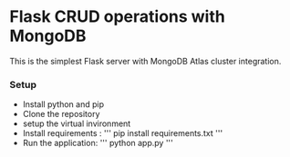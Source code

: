 # Flask CRUD operations with MongoDB

This is the simplest Flask server with MongoDB Atlas cluster integration.

### Setup

* Install python and pip
* Clone the repository
* setup the virtual invironment
* Install requirements :
'''
pip install requirements.txt
'''
* Run the application:
'''
python app.py
'''

